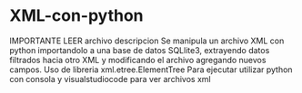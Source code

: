 # XML-con-python
IMPORTANTE LEER archivo descripcion
Se manipula un archivo XML con python importandolo a una base de datos SQLlite3, extrayendo datos filtrados hacia otro XML y modificando el archivo agregando nuevos campos. Uso de libreria xml.etree.ElementTree
Para ejecutar utilizar python con consola y visualstudiocode para ver archivos xml
